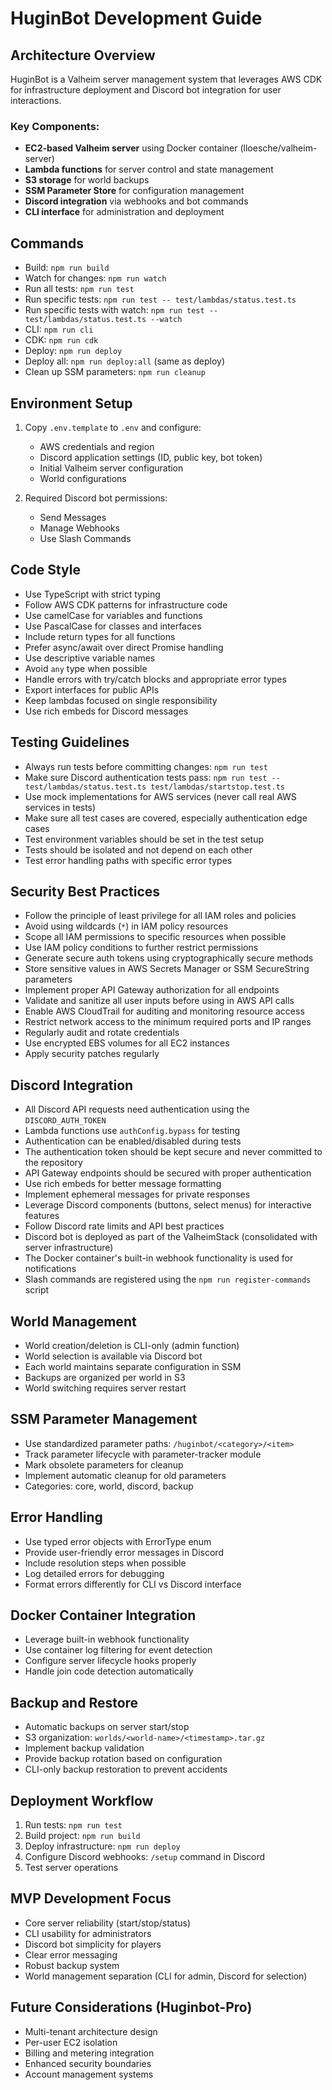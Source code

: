 # HuginBot Development Guide

## Architecture Overview
HuginBot is a Valheim server management system that leverages AWS CDK for infrastructure deployment and Discord bot integration for user interactions.

### Key Components:
- **EC2-based Valheim server** using Docker container (lloesche/valheim-server)
- **Lambda functions** for server control and state management
- **S3 storage** for world backups
- **SSM Parameter Store** for configuration management
- **Discord integration** via webhooks and bot commands
- **CLI interface** for administration and deployment

## Commands
- Build: `npm run build`
- Watch for changes: `npm run watch`
- Run all tests: `npm run test`
- Run specific tests: `npm run test -- test/lambdas/status.test.ts`
- Run specific tests with watch: `npm run test -- test/lambdas/status.test.ts --watch`
- CLI: `npm run cli`
- CDK: `npm run cdk`
- Deploy: `npm run deploy`
- Deploy all: `npm run deploy:all` (same as deploy)
- Clean up SSM parameters: `npm run cleanup`

## Environment Setup
1. Copy `.env.template` to `.env` and configure:
   - AWS credentials and region
   - Discord application settings (ID, public key, bot token)
   - Initial Valheim server configuration
   - World configurations

2. Required Discord bot permissions:
   - Send Messages
   - Manage Webhooks
   - Use Slash Commands

## Code Style
- Use TypeScript with strict typing
- Follow AWS CDK patterns for infrastructure code
- Use camelCase for variables and functions
- Use PascalCase for classes and interfaces
- Include return types for all functions
- Prefer async/await over direct Promise handling
- Use descriptive variable names
- Avoid `any` type when possible
- Handle errors with try/catch blocks and appropriate error types
- Export interfaces for public APIs
- Keep lambdas focused on single responsibility
- Use rich embeds for Discord messages

## Testing Guidelines
- Always run tests before committing changes: `npm run test`
- Make sure Discord authentication tests pass: `npm run test -- test/lambdas/status.test.ts test/lambdas/startstop.test.ts`
- Use mock implementations for AWS services (never call real AWS services in tests)
- Make sure all test cases are covered, especially authentication edge cases
- Test environment variables should be set in the test setup
- Tests should be isolated and not depend on each other
- Test error handling paths with specific error types

## Security Best Practices
- Follow the principle of least privilege for all IAM roles and policies
- Avoid using wildcards (`*`) in IAM policy resources
- Scope all IAM permissions to specific resources when possible
- Use IAM policy conditions to further restrict permissions
- Generate secure auth tokens using cryptographically secure methods
- Store sensitive values in AWS Secrets Manager or SSM SecureString parameters
- Implement proper API Gateway authorization for all endpoints
- Validate and sanitize all user inputs before using in AWS API calls
- Enable AWS CloudTrail for auditing and monitoring resource access
- Restrict network access to the minimum required ports and IP ranges
- Regularly audit and rotate credentials
- Use encrypted EBS volumes for all EC2 instances
- Apply security patches regularly

## Discord Integration
- All Discord API requests need authentication using the `DISCORD_AUTH_TOKEN`
- Lambda functions use `authConfig.bypass` for testing
- Authentication can be enabled/disabled during tests
- The authentication token should be kept secure and never committed to the repository
- API Gateway endpoints should be secured with proper authentication
- Use rich embeds for better message formatting
- Implement ephemeral messages for private responses
- Leverage Discord components (buttons, select menus) for interactive features
- Follow Discord rate limits and API best practices
- Discord bot is deployed as part of the ValheimStack (consolidated with server infrastructure)
- The Docker container's built-in webhook functionality is used for notifications
- Slash commands are registered using the `npm run register-commands` script

## World Management
- World creation/deletion is CLI-only (admin function)
- World selection is available via Discord bot
- Each world maintains separate configuration in SSM
- Backups are organized per world in S3
- World switching requires server restart

## SSM Parameter Management
- Use standardized parameter paths: `/huginbot/<category>/<item>`
- Track parameter lifecycle with parameter-tracker module
- Mark obsolete parameters for cleanup
- Implement automatic cleanup for old parameters
- Categories: core, world, discord, backup

## Error Handling
- Use typed error objects with ErrorType enum
- Provide user-friendly error messages in Discord
- Include resolution steps when possible
- Log detailed errors for debugging
- Format errors differently for CLI vs Discord interface

## Docker Container Integration
- Leverage built-in webhook functionality
- Use container log filtering for event detection
- Configure server lifecycle hooks properly
- Handle join code detection automatically

## Backup and Restore
- Automatic backups on server start/stop
- S3 organization: `worlds/<world-name>/<timestamp>.tar.gz`
- Implement backup validation
- Provide backup rotation based on configuration
- CLI-only backup restoration to prevent accidents

## Deployment Workflow
1. Run tests: `npm run test`
2. Build project: `npm run build`
3. Deploy infrastructure: `npm run deploy`
4. Configure Discord webhooks: `/setup` command in Discord
5. Test server operations

## MVP Development Focus
- Core server reliability (start/stop/status)
- CLI usability for administrators
- Discord bot simplicity for players
- Clear error messaging
- Robust backup system
- World management separation (CLI for admin, Discord for selection)

## Future Considerations (Huginbot-Pro)
- Multi-tenant architecture design
- Per-user EC2 isolation
- Billing and metering integration
- Enhanced security boundaries
- Account management systems